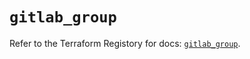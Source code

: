 # `gitlab_group`

Refer to the Terraform Registory for docs: [`gitlab_group`](https://registry.terraform.io/providers/gitlabhq/gitlab/16.3.0/docs/resources/group).
